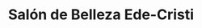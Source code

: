 ---
title: "Salón de Belleza Ede-Cristi"
url: /las-condes/salon-de-belleza-ede-cristi/
shop: Friseur
---